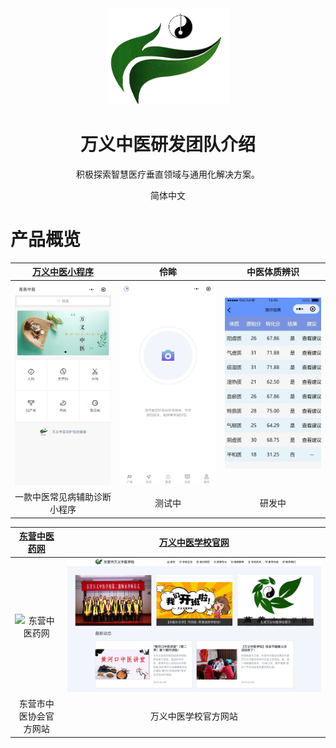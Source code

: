 <div align="center">
  <img alt="WYZY Logo" src="./images/wanyitcm_logo.png"/>
</div>

<div align="center">
  <h1>万义中医研发团队介绍</h1>
</div>

<div align="center">

积极探索智慧医疗垂直领域与通用化解决方案。

</div>

<div align="center">

简体中文

</div>

# 产品概览

| [万义中医小程序](./images/QRCode/wyzy-qrcode.png) | 伶眸 | 中医体质辨识 |
| :----: | :----: | :----: |
| ![万义中医小程序码](./images/table/wyzy/wyzy-home.jpg) | ![伶眸](./images/table/lm/lm.jpg) | ![中医体质辨识](./images/table/tzbs/tzbs.jpeg) |
| 一款中医常见病辅助诊断小程序 | 测试中 | 研发中 |

| [东营中医药网](https://www.dyzyxh.cn) | [万义中医学校官网](https://www.dyzyxh.cn/wyzyschool) |
| :----: | :----: |
| ![东营中医药网](./images/table/dyzyyw/dyzyyw-home.png) | ![万义中医学校官网](./images/table/wyzyschool/wyzyschool-home.png) |
| 东营市中医协会官方网站 | 万义中医学校官方网站 |
